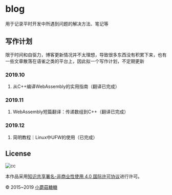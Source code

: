 # blog
用于记录平时开发中所遇到问题的解决方法、笔记等

## 写作计划
限于时间和自驱力，博客更新情况并不太理想，导致很多东西没有积累下来，也有一些文章散落在语雀之类的平台上，因此拟一个写作计划，不定期更新
### 2019.10
1. 从C++编译WebAssembly的实用指南（翻译已完成）
### 2019.11
1. WebAssembly短篇翻译：传递数组到C++（翻译已完成）
### 2019.12
1. 简明教程｜Linux中UFW的使用（已完成）

## License

![cc](https://i.creativecommons.org/l/by-nc/4.0/88x31.png)

本作品采用[知识共享署名-非商业性使用 4.0 国际许可协议](http://creativecommons.org/licenses/by-nc/4.0/)进行许可。

© 2015~2019 [小蘑菇糖糖](http://www.liusw.net)
